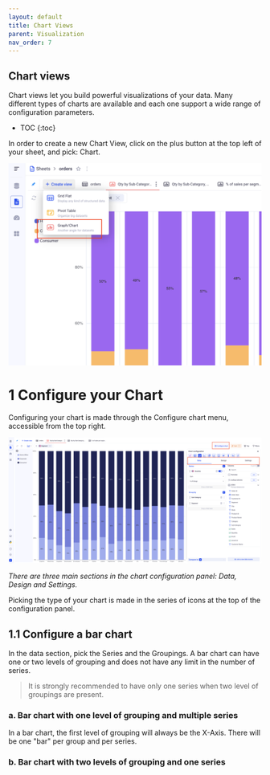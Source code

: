 ```yaml
---
layout: default
title: Chart Views
parent: Visualization
nav_order: 7
---
```


Chart views
---

Chart views let you build powerful visualizations of your data.
Many different types of charts are available and each one support a wide range of configuration parameters.

* TOC
{:toc}

In order to create a new Chart View, click on the plus button at the top left of your sheet, and pick: Chart.

![Create grid](./readme-assets/create_chart.png)


# 1 Configure  your Chart

Configuring your chart is made through the Configure chart menu, accessible from the top right.

![Chart config](./readme-assets/chart_view_config1.png)

*There are three main sections in the chart configuration panel: Data, Design and Settings.*

Picking the type of your chart is made in the series of icons at the top of the configuration panel.

## 1.1 Configure a bar chart

In the data section, pick the Series and the Groupings.
A bar chart can have one or two levels of grouping and does not have any limit in the number of series.

> It is strongly recommended to have only one series when two level of groupings are present.


### a. Bar chart with one level of grouping and multiple series

In a bar chart, the first level of grouping will always be the X-Axis. There will be one "bar" per group and per series.





### b. Bar chart with two levels of grouping and one series

